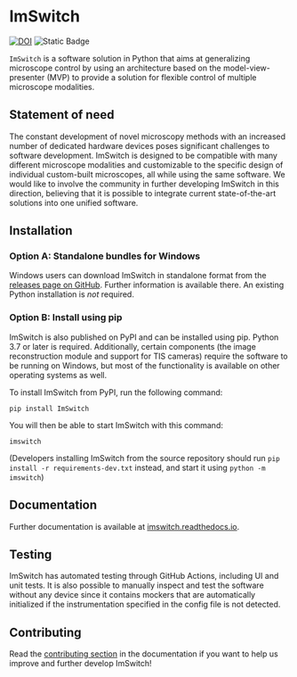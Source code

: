# ImSwitch

[![DOI](https://joss.theoj.org/papers/10.21105/joss.03394/status.svg)](https://doi.org/10.21105/joss.03394)
![Static Badge](https://img.shields.io/badge/image.sc-community_partner-pink.svg?logo=data%3Aimage%2Fpng%3Bbase64%2CiVBORw0KGgoAAAANSUhEUgAAAVYAAAFCCAMAAACdNgU8AAABs1BMVEUAAAACnbJ1b7XtU3QCnbJ1b7XtU3QCnbJ1b7XtU3QCnbJ1b7XtU3QCnbIZlLNgf5l1b7XtU3QCnbIojrN1b7XtU3QCnbJ1b7XtU3QCnbJ1b7XtU3QCnbIPmLJ1b7XtU3QCnbJ1b7XhVnvtU3QCnbJ1b7XtU3QCnbJPfrR1b7XtU3QCnbJ1b7XtU3QCnbJ1b7V%2BbbDtU3QCnbJ1b7XtU3QCnbIRmK4So7cflKoiqbwuj6Yxr8A8hrQ9i6NBtsVLhp9RvMpYe7RagZteqsZhhLlhws9pfZdxyNR1b7V4eJN9bbF%2BeLqBztmDqMuEbK2Gc4%2BGgb6MaqmPisOQ1N2TaKWVb4uVutWYk8ibZqGgnMyg2uKiZZ2kaoeppdGqY5mw4OexYZWxrtWyZoS5X5C6t9rAXozA5%2BzBYYDDwN%2FIXIjIobTKvtvLyePPWoTQXHzQ7fHSco3Sep7Uh5%2FU0ujXWIDd2%2B3eV3zeWHjf8%2FXl5PHmVXjoaonpwtPtU3TuXn3u7fbvaYXv%2Bfrwc47yfpfziZ%2F0lKj1nrH2qbr29vr3tML4v8v5ydT71Nz83%2BX96u7%2B9Pb%2F%2F%2F9YhNSnAAAANXRSTlMAEBAQICAgMDAwQEBAUFBQUFBgYGBgcHBwgICAj4%2BPj5%2Bfn5%2Bvr6%2B%2Fv7%2B%2Fz8%2FP39%2Ff3%2B%2Fv74s6yQIAABSySURBVHja7Z39QxPZ9cbHZIMobIsWFg0WpIg2LJhGEkX9itVWdwSqqFhf2Qoiui2y7ZdFxHYSXuQ9JPMnV1EwL%2FNyz73PvXNJ8%2FwqZoYPkzPPPefccw1DnQ4eP3UmIJ06ftCoSB04fjYVqM4eP1B5VI%2BeSwWuc0cr7VE9mdJCpyrqgT3wfUoTfV9JXLWh%2BpFr5VA9kdJIJyqF6uGUVjpcDQFSjFZlUP02pZm%2BrQisp3TDeqoisKa0U%2FWFVX1pueg7%2FbB%2BVwFYj%2BuH9XgVaxVrFWsVaxVrFWsVaxVrFasSrDX1VaxYrDXHTietT%2BppO6IRu9rm1lgs1hqt25dYazqsAiWa9GAaisbNXfW2R%2FYb1nCLVaKeQxpQjfaaRWoP7SusTUmrXIE%2FsLXdZql6o%2FsHa32P5aiAudb2mg6K1%2B0PrDWnLTcd0Y%2FqR8Ui%2BmMNtyRdqVrJmgBfVnHTVa0hzbE2JSwvdQWHtd30UG%2BjzlgPdVk%2BCmxxUGd6q7tOV6zhDstXiaCwxkw%2FdUa0xOoVVL%2BqJRiqjSaDor%2FVjurVaYtJybBu76sC%2FZ9mUPvGLVZ1BLK6Mvch1vN3LIICWMRGzH2I9eYchWoQJqtz%2F2G9Mm0RdUQ3c6Uf1r5nFlkJ1W%2Bt7n2G9fwti0eKTVazKQXrxRtDXLpx0eeDr89xUVWcGgj1ysB64YnNrScXvILqK4tXSk1WqykB6%2BVFW0CLl12D6gNLQPX6mSsS1gvvbCG9u%2BASVOdEqKo0WTEZWIdsQQ2JrFTd1aSduSJhfSeK9V35Z14at4SlLDUQl4H1gi2s0ihw%2FoGFkCKTFTVlYO0Xx9pf%2FImCQfWrajQzV0FivTJtoXQ68EqLLlj7xi2gFJisWlN%2FrLT0nxb1l5j%2BWG%2FOWWAdk021wdQdq8BKNTCTFYprjpUn%2FcegNp3MlXKsnOm%2FoE1WpFdrrNenZVGVmxpoNzXGmv2nJVES6y91pr5YcyuWVCX0MVcKsa6lLcmSlhpoNHXFurVgSZcskxXq1RTr9rKlQh26mCslWPMrliJJaXKJmFpi3UiroirHZHXqiDW7YClUkx7mSjbW3LKlVBKaXOLaYc2vWqoFN1nNpm5YN9PKqcKbXPjMlUSs2SUrCIHrL62mVlhzH6yAVK%2BBuZKENb%2BWDoqq1RN0MkAa1s0FK0ABTVaDqQ%2FW7LIVqICpgbg2WNWtVOWbrKipC9YAgyq8%2FsJvrsBY4em%2Fle1ProL6twKlBqiVluGxqdmJx3Cs8PTfcm43siwFYLKIbSyDU5%2FvNTMKxQpfqS5kCz6cxjWh3lwNzu%2Fd7OxDHFZ0%2Bi%2B9UWwvlDe5ECsts4V3OzWIwQpP%2F63mS66wothkEdtYHhbf7foEACs8%2Fbe8XR5jaN%2BGNsXmKlN6v5k%2FCWLNr6GD6pajdVNafyG2sUwwbpRgx4pO%2F6XXXP58CypNFq3SMrgOxrqNTv%2Bt5F1NscImF2KlZcrGYt0CP6rLWY%2F34rI6k9VNonrPxmLdBAfVTe8crrLUgIi5EseaxVJdy%2Fss41YVmSxiMuCxDcWah0aADzn%2F7Bjtgh1qzNVgBosVmQJcyjJ1cihJDRArLRM2FGsOaKo2GVPkSkwWLRkwvI7FintYV%2FOs5RxiNG8KyFyJYEVF1uWczS5aQZeryUUoGSCMFWQDFrI2RfJNVjPAXAlghWQCStJ%2FLFUdyfUXorkatcFYEaF1JU%2BlSjVZ5CaXVuFkgBhW8WSgQ%2FqPpQlBqsmqhZirALE6p%2F8YREvu9Eg1V7ZmWNNreU6qUk0WsY1lBo9VqCK4krP5JbH%2BAjJXAlg3BIJq1hZRTlr9RbTSAsC6LX2lqtxkEc3VmI3AelFofc6e%2FmMwWZJSA%2B0oc0XBmloErAeWtm2AtqSYLGIy4LWNwfpEKMR9dlV5GyIp9RecuSJhvWgLP65ZDFVqYD%2BmqtLCgzV1QyjEfQoBNkp4k0VsY3lsw7CmbiyKVQjXYFjx9RekuSJiTV34YbJQ1GkWWzCs8CaXCCwZwIG1dEhwQKFVQv2lE2muBLGmHgQVBMipgSNKKi0grOdp49c%2BlF18ZuLhJ41NrQdrsgBtLECsKeJYq%2BIMS2Z0sODVOkvEiqy%2FgM2VMNYUbbDVcmFr7VhpQmiexpXY5FKjoNICw3qV1wvMDzvc73owJotYacnIx5qizWFd2KM66HjHr0njSkCpAbi5AmC9xGUGnKl%2BWmpTQuwSxmRh2liwWFO0CbfpnWTL%2BrBHzj0jy2Q1QczVjK0EK9FkrXy65qj3t4w5xNKaXFxSA8BKCxBr6iZ5qTXLuCNPickitrHMq8JKN1kP%2FQ33rJTUQI0ac4XBSkwNbE4xZd4yEkzWacmVFihWosn69zDbb8AUYkWbXGplmCsQ1j7Sr%2Fac2cpMwVMDPXIrLVispNTA2wHCa3cWbbKOCbWxzKrFSjFZj2iviHXs41pisuSYKxTW1HXm3%2BsNcabE4AR2CdsmUGmZUo01xXxEw13y1JPhGWQUKDRZ1Ln388qxspqslzzjZDxThlSsXfzTWGzlWFNsh1%2B8HzC5NLaOanEpMFnk0awZ9Vj7mN5aP%2FLOP3JPGZK77RPco%2B5m1GNlMllvBQZLuaQMObaItvDOvR8NAOt5htTAiMjALuf1LMfozc8mi2d62Lx6rAwm640pqPL1LNeGmxbeUXfD6%2Bqx%2BqcGbotiLU0Zcs7eTXDPZRycVY%2FVr%2F7ywgSoIGXIf0rMIf4J7azFi0kYVp8mF15zVfbi%2BPyLiczebREZdznGFAkWcVi9UwNPTZB2UoZCs3dPCw0SZiteXMZx9TJZv5g4Df9DbFtYl9jIW6bixX0cVq%2F6y4iJ1MgvglgFr%2B9fvFi8gMPq3uTykwnW0%2FdBYmUoXgwBH9dxeeaqVAPPg8TKULwARtc%2B0UoLRbffcGJtE3plsRYvfgaGgTvClRZSiH3LhbWJ6zBMcvECyNXZZD01ZelHnhBbI3AGDqV4AeR6U0YywCvEviBT7RE7V4RQvFjsl2myRkyZuvuGHgO4T22jFi%2F%2BdhGE9Qqm0kLRo7fkTAt3UoC8np38AWMJSusv72%2Bb0vWcEGLrhQ4ZJBYvvgTZnX1sf75G0e8PF%2BvXKsxVWYh9Se0bFDsFg6Pf%2BTXtE2tLO3BaYJUWktliC7EdvP1XoinD9UHSx7WXdeGFk%2FxtLELr2bcUqobR2Iu9vvd6doz0Wb2h8u7GJkXmqnw96xNik8U9WLVgrl4pw3naR0WdWpy7RNpYhNazP3nmWUv7hkPt4Ou7pwwfkj4n7tiPX4%2BttGBShgmnLUR1MfD1R51D7AztUxqct490gCst4inDpNsMjMY4OBI4hthh0mfEXO61JinYxoJez7a5T8AIRcHXd0gZTtA%2BIeJ2ry1KzZVfyrDLexhWpBN8%2FdL1bIZmrlpd7zSckJ8MYE0ZJvyPzKjrRofYokjwWNhc7eqIYnPlmjJMss0cRpvYwpThFO2%2FNnvdZ5eMSgt9PdvBOrsx1IoOsV9ShuvEwBr3vM1DapIB3inDLsoJTxG02br3enZ2ZmyY%2BL%2FqvO%2FydwNm4OqM0Kbj%2FyH4e35Tjz3R8%2FPfdhB8l9EQAWtT8v3TgKmO%2BMyVISaIBvciERhsvJEVan3PThJjJFCsb32G93Gf6JkZBd9prI4Fak3HXjUjwFftjz7D%2B0Q26M3eA99su2%2BIDbcUZDPfB%2FayHXhftnkMeKLnzlGpSPVGfYJqoqSx4VEwWF%2B47tDHjEKkmj3%2FENvg4QW7HIrwdwOgetdnrkxEfM505jE6xNa6fP87XLbmqTdbb3yG90GmH8wOg%2B%2B61clstSRd%2B8dV598e%2BQzvQ41CfI0OsWXL7SMJz41kas3WW5%2B5MjRz5TEKcX0MHQmKHtjwad9NTwrN1nOfMUjIUYjzD7H33l3AtaaHoQL%2BQlWIvf3ee3gf5ETPgjLQsCSu4STb%2FmdF69mXPhOS0XOmbex6tnOXag9rI8wvKkLsSGnLeEmz0K9IrUbX%2FrLTn%2FTOuyMEup794mDbCO1wP8kPsWVNOdchHXH9973QzgJDbPxLPpii988lh9inZZecPg%2Fq4bzhBXYKF2J3clqniV2xb6WG2AGHRqdbsJ7jIa9IAAuxn8rwNfTeeJkpQ6dtO3N9MK79ix5gYevZj2bgGM9eDmnr2duOl3uG2ypz2YsrKmXYUNQmRgqxcrC6tI5dwXHt9zZbkJRh1DCSFp%2BkpAxHXC72CrgTccin%2FXYMgpV%2Fa6eElKFrO951INd3PquDjLDZ6iTaK8nr2aeuV5o7j8N6w3fZJZoybC1oFeUKsdCU4YBHs%2FMthY%2BrcMpQKAjsjE7%2FD3B54rlhD2eyUvcZpksIrWebBbF%2BOqgSlmS%2F7XmpcWVmQDxlWGsYPfxQP%2BSgGSCfHTpAk8U4FYk3ZdhLTLQUaSGLzQCN%2BFxvGod1kXXc1ATnG8vgtQLpDXSS3XfX000Y1knm6WhTPL%2FJTjNGgofqch6dAfKf4YEzWexYeZ7X9rLNY8xU4RmgAYbNuncCwLpO%2FqV2e8jpWYG080n1Ik1jTFt1L6nHao9ymNaSzWOsWoFngO4yXXc8AKzUKBAv2zzGrC14BohxwsRV%2FbHWlW0eY1bWM8ku1MaixGRJxBpz3aEvhpUnyT7APLXjlnKsjznM1a6IJmsTnAFiH5CGqb8QsGboK4HizWOC%2FkogA3SbMAnlgWKso1zmymGHvngUoCbZX1IufUUp1lnaw9pctnmMlg9g%2BfqwrmdHSJceV4qVtibvdt2hz6gNYAboX7RLX1eIdYrXXBHb2%2FbWWXk2d8IQYkdztCnUgCaXSTkr106HVlxiv8Aq4435hvzBdepJireUYUVMPyCarG3WoO8TniZsO0%2Bc792nCGuGLxngNlcGZLKYUob3OE5SfKYIK2b6QRcsMcCeMvyyaZI4Of2KEqxEc%2BW297UGb7J817NTXId9vVKC9R53MqBYxLLWGuU4MueU4RTnmTTXFWB9LWqu5Jos95Th8DzvuVSC9ZdJvLlq99rxCspms6UMi6a9Ek3WHelYiaMQPfdoE5sGsjSudmZizxQMT5TsQFFpsiYVmSvpJuvr7c5MfNRMRvS46nHJWImjEH1GixA3EmzaMOUtdSZrEm2uGvxGXxBNVh7HlYh1WirWYZC54qy%2FrAWG1fr7ZIGe3IBiJSYDan2xhmmpAZeOAQ7lyM0Kxd%2BUny%2FjsALNFafJ%2BoDCukbFWurvFi%2FDsI5CkgGS6y9sbyyOo%2F9Kkmg%2Fo7AS50w3s03Bov1uSxisPMfUlfq7P4KwIuZMG6L1F4TJyvGdqFryuD7BYJ1CJQNUpgacAsCaxadVzsNPPbGuo81VQCZrk%2FtE1QUZWFFzpoXrL0Imi%2FNE5c%2FK47HC5kw7T0iWmxrYC6orloiyeKwyzJVikyVyorIkrKBKi9uEZGn1l8KgumAJag2OlVZp6TZoItZfNjigbi9bwtpCY5VkrpSZrPyKBRA6CADaWLxFbHIh1l9s0aDq6EHEscozV5KbXHa0tQCBaqXBvhVaaVFdf8ktWyCtgLE%2BhlZalDa55FctmLJYrFLNldwml400jmrpJUWxykoGSE8NCK1UfVchglhfyzVXvCbLNzWQ%2B4CEWl6YEMMqodKiosmFO%2F3nlj%2FPY7GOSUwGyGty2UxjqTp8OYSwKjBXeJOVXbZkP6uCWOVUWqQ2ueRWwFCtVafVsghWzImerCaL9tZybnLJr4G%2F%2F9ay85pOBKsacwU0WaiV6tc%2FntuXghnrX9elt7FAm1zK6y%2Fb6KCaXnPNljFjvbZ7jh%2BnuWo1RCXW5JKHB9UVD3fMjrX0qNTHyswVov6ygQ6qS54ejoK16KhU5ImecuovBQntLDqopn06PWhY945KpU5sjRsIEZtcdoe55dBB1VrzK0EQsZrm8NjU7OtR6nSZOgjWMHWSy%2FJmNrsFD6rL%2Ft0IZKxcihkYtVjBa4GlZq4GawSElW9cHjSoslV2lWCNoqhSm1zgWmWs66rAijBXnCZLyUo1IKyNOKo8J2nAgir7RnAVWLsNpNqCCqqkJk8FWOugWMPJQKiu0Jpl5GPtNLA6FkRQpTYiSsfaGwFjVW%2ByFuh7EqRjjaKpCh77gEz%2FBYc1HoJjJZ9WJlar5uqbl421EU9Vpcla4uzulow1ZsiQqtRAmnujl2SstVKwKjJZq%2FzbvORibTfkqEmFqRLZjCQVa29IElb5qYEFsX3JUrFGZVGVbbLSG7atLda4IU8dMqn%2Bv%2FDeWZlYGyRirZH31hq%2FNGRrjDVmyJQskzV91fdEy2CxRqRiDUtJDcztDLrVGWurIVcy6i8PPk9g0xirPHMlzWSN784J0xhrs2yqYufCOgTVryND9cUaN%2BQLarJuFQwM1RdrnQKswNTAs6Kxltpi7TRUCGWyXpUMX9QWa0QJVkz9Za7sHExdsUbVUIWkBu6UT2G%2BLIz1vgys8s0VzGSNO84KfieK9aIMrI2qqIrWX6ZdJtr2q3pYKVi7DXVqE16pOuqGEFXmUXgkrHUKsQqYrAdeo%2B37%2BePA4lBKBtZ2Q6V4m1zG%2FQ7AvfzDEJf6SUOcmbH2RpRipW4y%2Fpr%2B00LXdDNXAiZr7tb51D7DGg8pxkpvcnnQl0rtN6wNqqlSTdarK6nUvsMaM9SLkhqYu55K7UOstQFgJdRf9AmqJKztRhBq4kr%2FaaHfxLRKBnCkBhL1Kf102KiLa2euCCYrecwwtMRqGNHe4CstnPWXtrChLVYj1K5NMoDU5NJVs%2FNTumI1jNpYcJ0BvKmBxJEvP6QvVsNoiGuQDySEgWTL3s%2FojNUIOYfY7lCgWN1SLh1hY39gNYxIuy6O1e957TpU%2BBOaYzWMupIQG28wgtex0vdWoqn4B7TH%2BhFsZ8H3v9HQQuGOZFFQDRv7DuvHGNsQ7YzFOqONEUMbhZtOf04QJDqOlP%2FrvsCqrcL1Yed%2FqGKVoirWKtYq1irWKtYq1irW%2F2Ws31exytAZ%2FbBWAFXjhHZUz1YC1qPaYT1ZCVgPaIf1aCVgNU5qRvVcRVA1vtEM6%2FHKwKrZS%2BvsgQrBeuBs1bTK0MFz1fdVZXM9YVSSDp6tPqtS4qsO760zB42K0zdB%2B9czR42K1IFvT5wJSie%2F%2B0bhb%2FpfIARAbJF5UKEAAAAASUVORK5CYII%3D)


``ImSwitch`` is a software solution in Python that aims at generalizing microscope control by using an architecture based on the model-view-presenter (MVP) to provide a solution for flexible control of multiple microscope modalities.

## Statement of need

The constant development of novel microscopy methods with an increased number of dedicated
hardware devices poses significant challenges to software development.
ImSwitch is designed to be compatible with many different microscope modalities and customizable to the
specific design of individual custom-built microscopes, all while using the same software. We
would like to involve the community in further developing ImSwitch in this direction, believing
that it is possible to integrate current state-of-the-art solutions into one unified software.

## Installation

### Option A: Standalone bundles for Windows

Windows users can download ImSwitch in standalone format from the [releases page on GitHub](https://github.com/kasasxav/ImSwitch/releases). Further information is available there. An existing Python installation is *not* required.

### Option B: Install using pip

ImSwitch is also published on PyPI and can be installed using pip. Python 3.7 or later is required. Additionally, certain components (the image reconstruction module and support for TIS cameras) require the software to be running on Windows, but most of the functionality is available on other operating systems as well.

To install ImSwitch from PyPI, run the following command:

```
pip install ImSwitch
```

You will then be able to start ImSwitch with this command:

```
imswitch
```
(Developers installing ImSwitch from the source repository should run `pip install -r requirements-dev.txt` instead, and start it using ``python -m imswitch``)

## Documentation

Further documentation is available at [imswitch.readthedocs.io](https://imswitch.readthedocs.io).

## Testing

ImSwitch has automated testing through GitHub Actions, including UI and unit tests. It is also possible to manually inspect and test the software without any device since it contains mockers that are automatically initialized if the instrumentation specified in the config file is not detected.

## Contributing

Read the [contributing section](https://imswitch.readthedocs.io/en/latest/contributing.html) in the documentation if you want to help us improve and further develop ImSwitch!
